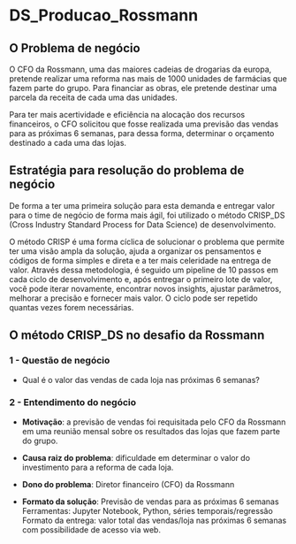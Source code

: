 # DS_Producao_Rossmann

## O Problema de negócio

O CFO da Rossmann, uma das maiores cadeias de drogarias da europa, pretende realizar uma reforma nas mais de 1000 unidades de farmácias que fazem parte do grupo.
Para financiar as obras, ele pretende destinar uma parcela da receita de cada uma das unidades.

Para ter mais acertividade e eficiência na alocação dos recursos financeiros, o CFO solicitou que fosse realizada uma previsão das vendas para as próximas 6 semanas, para dessa forma, determinar o orçamento destinado a cada uma das lojas.

## Estratégia para resolução do problema de negócio

De forma a ter uma primeira solução para esta demanda e entregar valor para o time de negócio de forma mais ágil, foi utilizado o método CRISP_DS (Cross Industry Standard Process for Data Science) de desenvolvimento.

O método CRISP é uma forma cíclica de solucionar o problema que permite ter uma visão ampla da solução, ajuda a organizar os pensamentos e códigos de forma simples e direta e a ter mais celeridade na entrega de valor. Através dessa metodologia, é seguido um pipeline de 10 passos em cada ciclo de desenvolvimento e, após entregar o primeiro lote de valor, você pode iterar novamente, encontrar novos insights, ajustar parâmetros, melhorar a precisão e fornecer mais valor. O ciclo pode ser repetido quantas vezes forem necessárias.

## O método CRISP_DS no desafio da Rossmann

### 1 - Questão de negócio

- Qual é o valor das vendas de cada loja nas próximas 6 semanas?

### 2 - Entendimento do negócio

- **Motivação**: 
a previsão de vendas foi requisitada pelo CFO da Rossmann em uma reunião mensal sobre os resultados das lojas que fazem parte do grupo.

- **Causa raiz do problema**: 
dificuldade em determinar o valor do investimento para a reforma de cada loja.

- **Dono do problema**: 
Diretor financeiro (CFO) da Rossmann

- **Formato da solução**:
Previsão de vendas para as próximas 6 semanas
Ferramentas: Jupyter Notebook, Python, séries temporais/regressão
Formato da entrega: valor total das vendas/loja nas próximas 6 semanas com possibilidade de acesso via web.
